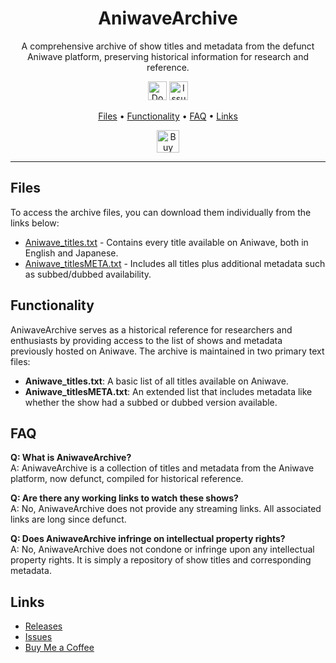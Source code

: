 <h1 align="center">
AniwaveArchive
</h1>

<p align="center">
A comprehensive archive of show titles and metadata from the defunct Aniwave platform, preserving historical information for research and reference.
</p>

<p align="center">
 <a href="https://github.com/AbyssalSoda/AniwaveArchive/releases"><img height="30px" src="https://img.shields.io/github/downloads/AbyssalSoda/AniwaveArchive/total?color=brightgreen" alt="Downloads"></a>
 <a href="https://github.com/AbyssalSoda/AniwaveArchive/issues"><img height="30px" src="https://img.shields.io/github/issues/AbyssalSoda/AniwaveArchive?color=brightgreen" alt="Issues Badge"></a>
</p>

<p align="center">
  <a href="#Files">Files</a> •
  <a href="#aniwavearchive-functionality">Functionality</a> •
  <a href="#faq">FAQ</a> •
  <a href="#links">Links</a>
</p>

<p align="center">
 <a href='https://ko-fi.com/I2I1TR6PC' target='_blank'><img height='36' style='border:0px;height:36px;' src='https://storage.ko-fi.com/cdn/kofi1.png?v=3' border='0' alt='Buy Me a Coffee at ko-fi.com' /></a>
</p>

---



<h2 id="Files">Files</h2>

To access the archive files, you can download them individually from the links below:

- [Aniwave_titles.txt](https://github.com/AbyssalSoda/AniwaveArchive/releases/download/latest/Aniwave_titles.txt) - Contains every title available on Aniwave, both in English and Japanese.
- [Aniwave_titlesMETA.txt](https://github.com/AbyssalSoda/AniwaveArchive/releases/download/latest/Aniwave_titlesMETA.txt) - Includes all titles plus additional metadata such as subbed/dubbed availability.

<h2 id="aniwavearchive-functionality">Functionality</h2>

AniwaveArchive serves as a historical reference for researchers and enthusiasts by providing access to the list of shows and metadata previously hosted on Aniwave. The archive is maintained in two primary text files:

- **Aniwave_titles.txt**: A basic list of all titles available on Aniwave.
- **Aniwave_titlesMETA.txt**: An extended list that includes metadata like whether the show had a subbed or dubbed version available.

<h2 id="faq">FAQ</h2>

**Q: What is AniwaveArchive?**  
A: AniwaveArchive is a collection of titles and metadata from the Aniwave platform, now defunct, compiled for historical reference.

**Q: Are there any working links to watch these shows?**  
A: No, AniwaveArchive does not provide any streaming links. All associated links are long since defunct.

**Q: Does AniwaveArchive infringe on intellectual property rights?**  
A: No, AniwaveArchive does not condone or infringe upon any intellectual property rights. It is simply a repository of show titles and corresponding metadata.

<h2 id="links">Links</h2>

- [Releases](https://github.com/AbyssalSoda/AniwaveArchive/releases)
- [Issues](https://github.com/AbyssalSoda/AniwaveArchive/issues)
- [Buy Me a Coffee](https://ko-fi.com/I2I1TR6PC)
